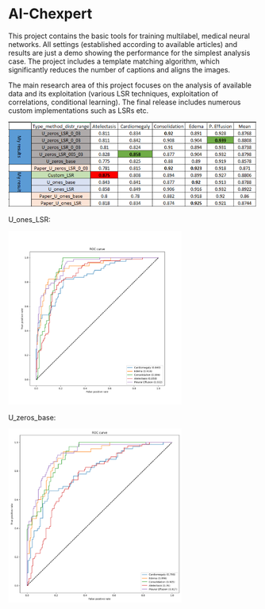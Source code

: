 # AI-Chexpert
This project contains the basic tools for training multilabel, medical neural networks. All settings (established according to available articles) and 
results are just a demo showing the performance for the simplest analysis case. The project includes a template matching algorithm, which significantly 
reduces the number of captions and aligns the images. 

The main research area of this project focuses on the analysis of available data and its exploitation (various LSR techniques, exploitation of correlations, 
conditional learning). The final release includes numerous custom implementations such as LSRs etc.

<img src="summary_LSR.png" alt="drawing" width="500"/>

U_ones_LSR:

<img src="u_ones_no_tta.png" alt="drawing" width="350"/>

U_zeros_base:

<img src="u_zeros.png" alt="drawing" width="350"/>



